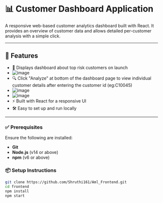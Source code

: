 # 📊 Customer Dashboard Application

A responsive web-based customer analytics dashboard built with React. It provides an overview of customer data and allows detailed per-customer analysis with a simple click.

---

## 🌟 Features

- 🧭 Displays dashboard about top risk customers on launch
- ![image](https://github.com/user-attachments/assets/67e490c2-2ad4-44c5-a78b-d9517df69971)
- 🔍 Click "Analyze" at bottom of the dashboard page to view individual customer details after entering the customer id (eg:C10045)
- ![image](https://github.com/user-attachments/assets/aabd6f01-96c3-427c-875a-1b64fa267a87)
- ![image](https://github.com/user-attachments/assets/e3bc88ba-87d0-4037-a1d7-53a8966bf2fb)
- ⚡ Built with React for a responsive UI
- 🛠️ Easy to set up and run locally

---

### ✅ Prerequisites

Ensure the following are installed:

- **Git**
- **Node.js** (v14 or above)
- **npm** (v6 or above)

### 📦 Setup Instructions

```bash
git clone https://github.com/Shruthi161/Aml_Frontend.git
cd frontend
npm install
npm start
```
